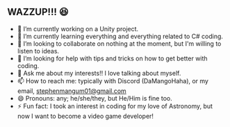 ## WAZZUP!!! 😆

- 🔭 I’m currently working on a Unity project.
- 🌱 I’m currently learning everything and everything related to C# coding.
- 👯 I’m looking to collaborate on nothing at the moment, but I'm willing to listen to ideas.
- 🤔 I’m looking for help with tips and tricks on how to get better with coding.
- 💬 Ask me about my interests!! I love talking about myself.
- 📫 How to reach me: typically with Discord (DaMangoHaha), or my email, stephenmangum01@gmail.com
- 😄 Pronouns: any; he/she/they, but He/Him is fine too.
- ⚡ Fun fact: I took an interest in coding for my love of Astronomy, but now I want to become a video game developer!
